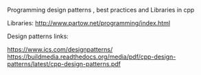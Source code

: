 Programming design patterns , best practices and Libraries in cpp

Libraries:
http://www.partow.net/programming/index.html


Design patterns links:

https://www.ics.com/designpatterns/
https://buildmedia.readthedocs.org/media/pdf/cpp-design-patterns/latest/cpp-design-patterns.pdf

